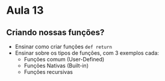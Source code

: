 # Aula 13

## Criando nossas funções?

- Ensinar como criar funções `def return`
- Ensinar sobre os tipos de funções, com 3 exemplos cada:
    * Funções comum (User-Defined)
    * Funções Nativas (Built-in)
    * Funções recursivas